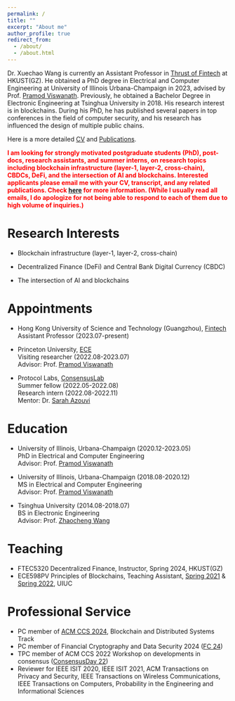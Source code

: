 ```yaml
---
permalink: /
title: ""
excerpt: "About me"
author_profile: true
redirect_from: 
  - /about/
  - /about.html
---
```



Dr. Xuechao Wang is currently an Assistant Professor in [Thrust of Fintech](https://hkust-gz.edu.cn/academics/four-hubs/society-hub/financial-technology) at HKUST(GZ). He obtained a PhD degree in Electrical and Computer Engineering at University of Illinois Urbana-Champaign in 2023, advised by Prof. [Pramod Viswanath](https://web3.princeton.edu/members/). Previously, he obtained a Bachelor Degree in Electronic Engineering at Tsinghua University in 2018. His research interest is in blockchains. During his PhD, he has published several papers in top conferences in the field of computer security, and his research has influenced the design of multiple public chains.

Here is a more detailed [CV]({{site.url}}/assets/CV_3.pdf) and [Publications]({{site.url}}/publications/).



<span style="color:red">**I am looking for strongly motivated postgraduate students (PhD), post-docs, research assistants, and summer interns, on research topics including blockchain infrastructure (layer-1, layer-2, cross-chain), CBDCs, DeFi, and the intersection of AI and blockchains. Interested applicants please email me with your CV, transcript, and any related publications. Check [here](https://xuechao2.github.io/portfolio/portfolio-1/) for more information. (While I usually read all emails, I do apologize for not being able to respond to each of them due to high volume of inquiries.)**</span>

Research Interests
======
* Blockchain infrastructure (layer-1, layer-2, cross-chain)

* Decentralized Finance (DeFi) and Central Bank Digital Currency (CBDC)

* The intersection of AI and blockchains


Appointments
======
* Hong Kong University of Science and Technology (Guangzhou), [Fintech](https://hkust-gz.edu.cn/academics/four-hubs/society-hub/financial-technology)  
  Assistant Professor (2023.07-present)   

* Princeton University, [ECE](https://ece.princeton.edu/)  
  Visiting researcher  (2022.08-2023.07)   
  Advisor: Prof. [Pramod Viswanath](https://web3.princeton.edu/members/)

* Protocol Labs, [ConsensusLab](https://research.protocol.ai/groups/consensuslab/)  
  Summer fellow    (2022.05-2022.08)  
  Research intern  (2022.08-2022.11)  
  Mentor: Dr. [Sarah Azouvi](http://www0.cs.ucl.ac.uk/staff/S.Azouvi/)

Education
======
* University of Illinois, Urbana-Champaign (2020.12-2023.05)  
  PhD in Electrical and Computer Engineering  
  Advisor: Prof. [Pramod Viswanath](https://web3.princeton.edu/members/)

* University of Illinois, Urbana-Champaign (2018.08-2020.12)  
  MS in Electrical and Computer Engineering  
  Advisor: Prof. [Pramod Viswanath](https://web3.princeton.edu/members/)

* Tsinghua University (2014.08-2018.07)  
  BS in Electronic Engineering  
  Advisor: Prof. [Zhaocheng Wang](https://www.ee.tsinghua.edu.cn/en/info/1058/1239.htm)



Teaching
======
* FTEC5320 Decentralized Finance, Instructor, Spring 2024, HKUST(GZ)
* ECE598PV Principles of Blockchains, Teaching Assistant, [Spring 2021](https://courses.grainger.illinois.edu/ece598pv/sp2021/) & [Spring 2022](https://courses.grainger.illinois.edu/ece598pv/sp2022/), UIUC    



Professional Service
======
* PC member of [ACM CCS 2024](https://www.sigsac.org/ccs/CCS2024/organization/prog-committee.html), Blockchain and Distributed Systems Track
* PC member of Financial Cryptography and Data Security 2024 ([FC 24](https://fc24.ifca.ai/cfp.html))
* TPC member of ACM CCS 2022 Workshop on developments in consensus ([ConsensusDay 22](https://research.protocol.ai/sites/consensusday22/calls/)) 
* Reviewer for IEEE ISIT 2020, IEEE ISIT 2021, ACM Transactions on Privacy and Security, IEEE Transactions on Wireless Communications, IEEE Transactions on Computers, Probability in the Engineering and Informational Sciences





